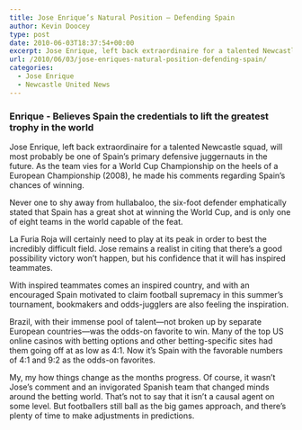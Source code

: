 ```yaml
---
title: Jose Enrique’s Natural Position – Defending Spain
author: Kevin Doocey
type: post
date: 2010-06-03T18:37:54+00:00
excerpt: Jose Enrique, left back extraordinaire for a talented Newcastle squad, will most probably be one of Spain’s primary defensive juggernauts in the future. As the team vies for a World Cup Championship on the heels ..
url: /2010/06/03/jose-enriques-natural-position-defending-spain/
categories:
  - Jose Enrique
  - Newcastle United News
---
```


### Enrique - Believes Spain the credentials to lift the greatest trophy in the world

Jose Enrique, left back extraordinaire for a talented Newcastle squad, will most probably be one of Spain’s primary defensive juggernauts in the future. As the team vies for a World Cup Championship on the heels of a European Championship (2008), he made his comments regarding Spain’s chances of winning.

Never one to shy away from hullabaloo, the six-foot defender emphatically stated that Spain has a great shot at winning the World Cup, and is only one of eight teams in the world capable of the feat.

La Furia Roja will certainly need to play at its peak in order to best the incredibly difficult field. Jose remains a realist in citing that there’s a good possibility victory won’t happen, but his confidence that it will has inspired teammates.

With inspired teammates comes an inspired country, and with an encouraged Spain motivated to claim football supremacy in this summer’s tournament, bookmakers and odds-jugglers are also feeling the inspiration.

Brazil, with their immense pool of talent—not broken up by separate European countries—was the odds-on favorite to win. Many of the top US online casinos with betting options and other betting-specific sites had them going off at as low as 4:1. Now it’s Spain with the favorable numbers of 4:1 and 9:2 as the odds-on favorites.

My, my how things change as the months progress. Of course, it wasn’t Jose’s comment and an invigorated Spanish team that changed minds around the betting world. That’s not to say that it isn’t a causal agent on some level. But footballers still ball as the big games approach, and there’s plenty of time to make adjustments in predictions.
